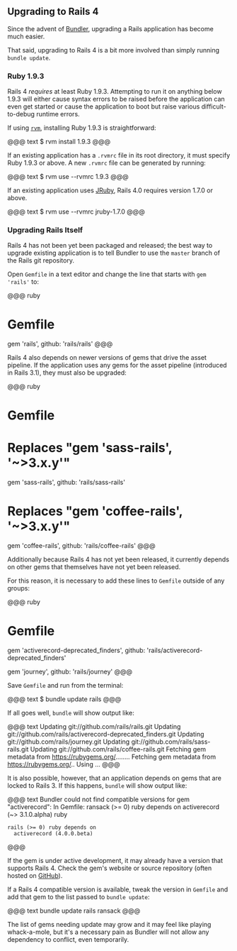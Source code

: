 ## Upgrading to Rails 4

Since the advent of [Bundler](http://gembundler.com), upgrading a Rails
application has become much easier.

That said, upgrading to Rails 4 is a bit more involved than simply running
`bundle update`.

### Ruby 1.9.3

Rails 4 *requires* at least Ruby 1.9.3. Attempting to run it on anything below
1.9.3 will either cause syntax errors to be raised before the application can
even get started or cause the application to boot but raise various
difficult-to-debug runtime errors.

If using [`rvm`](https://rvm.io/), installing Ruby 1.9.3 is straightforward:

@@@ text
$ rvm install 1.9.3
@@@

If an existing application has a `.rvmrc` file in its root directory, it must
specify Ruby 1.9.3 or above. A new `.rvmrc` file can be generated by running:

@@@ text
$ rvm use --rvmrc 1.9.3
@@@

<!-- TODO: actcheck this -->
If an existing application uses [JRuby](http://jruby.org), Rails 4.0 requires
version 1.7.0 or above.

@@@ text
$ rvm use --rvmrc jruby-1.7.0
@@@

<!-- TODO: Update for final release -->

### Upgrading Rails Itself

Rails 4 has not been yet been packaged and released; the best way to upgrade
existing application is to tell Bundler to use the `master` branch of the Rails
git repository.

Open `Gemfile` in a text editor and change the line that starts with `gem
'rails'` to:

@@@ ruby
# Gemfile
gem 'rails', github: 'rails/rails'
@@@

Rails 4 also depends on newer versions of gems that drive the asset pipeline.
If the application uses any gems for the asset pipeline (introduced in Rails
3.1), they must also be upgraded:

@@@ ruby
# Gemfile

# Replaces "gem 'sass-rails', '~>3.x.y'"
gem 'sass-rails', github: 'rails/sass-rails'

# Replaces "gem 'coffee-rails', '~>3.x.y'"
gem 'coffee-rails', github: 'rails/coffee-rails'
@@@

<!-- TODO: Remove after release -->
Additionally because Rails 4 has not yet been released, it currently depends on
other gems that themselves have not yet been released.

For this reason, it is necessary to add these lines to `Gemfile` outside of
any groups:

@@@ ruby
# Gemfile
gem 'activerecord-deprecated_finders', 
  github: 'rails/activerecord-deprecated_finders'

gem 'journey', github: 'rails/journey'
@@@

Save `Gemfile` and run from the terminal:

@@@ text
$ bundle update rails
@@@

If all goes well, `bundle` will show output like:

@@@ text
Updating git://github.com/rails/rails.git
Updating git://github.com/rails/activerecord-deprecated_finders.git
Updating git://github.com/rails/journey.git
Updating git://github.com/rails/sass-rails.git
Updating git://github.com/rails/coffee-rails.git
Fetching gem metadata from https://rubygems.org/........
Fetching gem metadata from https://rubygems.org/..
Using ...
@@@

<!-- TODO: At some point, factory_girl_rails will support Rails 4.0. Clarify
the point here -->
It is also possible, however, that an application depends on gems that are
locked to Rails 3. If this happens, `bundle` will show output like:

@@@ text
Bundler could not find compatible versions for gem "activerecord":
  In Gemfile:
    ransack (>= 0) ruby depends on
      activerecord (~> 3.1.0.alpha) ruby

    rails (>= 0) ruby depends on
      activerecord (4.0.0.beta)
@@@

If the gem is under active development, it may already have a version that
supports Rails 4. Check the gem's website or source repository (often hosted on
[GitHub](http://github.com)).

If a Rails 4 compatible version is available, tweak the version in `Gemfile`
and add that gem to the list passed to `bundle update`:

@@@ text
bundle update rails ransack
@@@

The list of gems needing update may grow and it may feel like playing
whack-a-mole, but it's a necessary pain as Bundler will not allow any
dependency to conflict, even temporarily.
